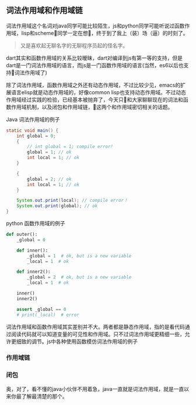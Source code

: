 ## 词法作用域和作用域链

词法作用域这个名词对java同学可能比较陌生，js和python同学可能听说过函数作用域，lisp和scheme同学一定在想，终于到了我上（装）场（逼）的时刻了。

> 又是喜欢起无聊名字的无聊程序员起的怪名字。

dart其实和函数作用域的关系比较暧昧，dart对编译到js有第一等的支持，但是dart是一门词法作用域的语言，而js是一门函数作用域的语言(当然，es6以后也支持词法作用域了)

除了词法作用域，函数作用域之外还有动态作用域，不过比较少见，emacs的扩展语言elisp就是动态作用域的，好像common lisp也支持动态作用域。不过动态作用域经过实践的检验，已经基本被抛弃了，今天只和大家聊聊现在的词法和函数作用域机制，以及闭包和作用域链，这两个和作用域密切相关的话题。

Java 词法作用域的例子
```java
static void main() {
    int global = 0;
    {
        // int global = 1; compile error!
        global = 1; // ok
        int local = 1; // ok
    }

    {   
        global = 2; // ok
        int local = 1; // ok
    }

    System.out.print(local); // compile error！
    System.out.print(global); // ok
}
```

python 函数作用域的例子
```python
def outer():
    _global = 0

    def inner():
        _global = 1  # ok, but is a new variable
        _local = 1  # ok

    def inner2():
        _global = 2  # ok, but is a new variable
        _local = 1  # ok

    inner()
    inner2()

    assert _global == 0
    # print(_local)  # error
```

词法作用域和函数作用域其实差别并不大。两者都是静态作用域，指的是看代码通过阅读代码就可以知道变量的可见性和作用域。只不过词法作用域更精细一些，允许更细致的调节。js中各种使用函数模仿词法作用域的例子

### 作用域链

### 闭包

奥，对了，看不懂的java小伙伴不用着急，java一直就是词法作用域，就是一直以来你最了解最清楚的那个。